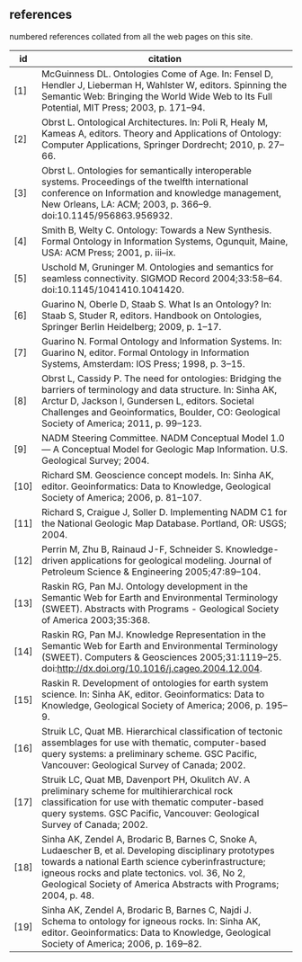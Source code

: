 ## references
numbered references collated from all the web pages on this site.

| id | citation                                                          |
| --- | -----------------------------------------------------------------|
| [1] |	McGuinness DL. Ontologies Come of Age. In: Fensel D, Hendler J, Lieberman H, Wahlster W, editors. Spinning the Semantic Web: Bringing the World Wide Web to Its Full Potential, MIT Press; 2003, p. 171–94.
| [2] |	Obrst L. Ontological Architectures. In: Poli R, Healy M, Kameas A, editors. Theory and Applications of Ontology: Computer Applications, Springer Dordrecht; 2010, p. 27–66.
| [3] |	Obrst L. Ontologies for semantically interoperable systems. Proceedings of the twelfth international conference on Information and knowledge management, New Orleans, LA: ACM; 2003, p. 366–9. doi:10.1145/956863.956932.
| [4] |	Smith B, Welty C. Ontology: Towards a New Synthesis. Formal Ontology in Information Systems, Ogunquit, Maine, USA: ACM Press; 2001, p. iii–ix.
| [5] |	Uschold M, Gruninger M. Ontologies and semantics for seamless connectivity. SIGMOD Record 2004;33:58–64. doi:10.1145/1041410.1041420.
| [6] |	Guarino N, Oberle D, Staab S. What Is an Ontology? In: Staab S, Studer R, editors. Handbook on Ontologies, Springer Berlin Heidelberg; 2009, p. 1–17.
| [7] |	Guarino N. Formal Ontology and Information Systems. In: Guarino N, editor. Formal Ontology in Information Systems, Amsterdam: IOS Press; 1998, p. 3–15.
| [8] |	Obrst L, Cassidy P. The need for ontologies: Bridging the barriers of terminology and data structure. In: Sinha AK, Arctur D, Jackson I, Gundersen L, editors. Societal Challenges and Geoinformatics, Boulder, CO: Geological Society of America; 2011, p. 99–123.
| [9] |	NADM Steering Committee. NADM Conceptual Model 1.0— A Conceptual Model for Geologic Map Information. U.S. Geological Survey; 2004.
| [10] |	Richard SM. Geoscience concept models. In: Sinha AK, editor. Geoinformatics: Data to Knowledge, Geological Society of America; 2006, p. 81–107.
| [11] |	Richard S, Craigue J, Soller D. Implementing NADM C1 for the National Geologic Map Database. Portland, OR: USGS; 2004.
| [12] |	Perrin M, Zhu B, Rainaud J-F, Schneider S. Knowledge-driven applications for geological modeling. Journal of Petroleum Science & Engineering 2005;47:89–104.
| [13] |	Raskin RG, Pan MJ. Ontology development in the Semantic Web for Earth and Environmental Terminology (SWEET). Abstracts with Programs - Geological Society of America 2003;35:368.
| [14] |	Raskin RG, Pan MJ. Knowledge Representation in the Semantic Web for Earth and Environmental Terminology (SWEET). Computers & Geosciences 2005;31:1119–25. doi:http://dx.doi.org/10.1016/j.cageo.2004.12.004.
| [15] |	Raskin R. Development of ontologies for earth system science. In: Sinha AK, editor. Geoinformatics: Data to Knowledge, Geological Society of America; 2006, p. 195–9.
| [16] |	Struik LC, Quat MB. Hierarchical classification of tectonic assemblages for use with thematic, computer-based query systems: a preliminary scheme. GSC Pacific, Vancouver: Geological Survey of Canada; 2002.
| [17] |	Struik LC, Quat MB, Davenport PH, Okulitch AV. A preliminary scheme for multihierarchical rock classification for use with thematic computer-based query systems. GSC Pacific, Vancouver: Geological Survey of Canada; 2002.
| [18] |	Sinha AK, Zendel A, Brodaric B, Barnes C, Snoke A, Ludaescher B, et al. Developing disciplinary prototypes towards a national Earth science cyberinfrastructure; igneous rocks and plate tectonics. vol. 36, No 2, Geological Society of America Abstracts with Programs; 2004, p. 48.
| [19] | Sinha AK, Zendel A, Brodaric B, Barnes C, Najdi J. Schema to ontology for igneous rocks. In: Sinha AK, editor. Geoinformatics: Data to Knowledge, Geological Society of America; 2006, p. 169–82.

